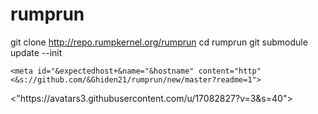 # rumprun
git clone http://repo.rumpkernel.org/rumprun cd rumprun git submodule update --init
<meta name="hostname" content="github.com">
<meta name="user-login" content="Ghiden21">

    <meta id="&expectedhost+&name="&hostname" content="http"
    <&s://github.com/&Ghiden21/rumprun/new/master?readme=1">
  <meta name="js-proxy-site-detection-payload" content="YWY0ZTk2NGE3OTA1NjNlMGVmYWNmMzZjMWYwYzgxZGY5NzU3NmU1N2IzM2VmNjFkZDY0N2E2ODRiZTU2Y2U1NXx7InJlbW90ZV9hZGRyZXNzIjoiODIuMjQ1LjE3Ni4yMzEiLCJyZXF1ZXN0X2lkIjoiNTJGNUIwRTc6NUY5QzpDNUQzRjVFOjU2RUZFOUU4In0=">

  <link rel="mask-icon" href="https://assets-cdn.github.com/pinned-octocat.svg" color="#4078c0">
  <link rel="icon" type="image/x-icon" href="https://assets-cdn.github.com/favicon.ico">

<meta content="f4cfb36b91604c8603713466f141403ae01f27c5" name="form-nonce" />
<"https://avatars3.githubusercontent.com/u/17082827?v=3&s=40">
